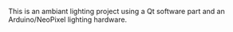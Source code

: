 This is an ambiant lighting project using a Qt software part and an Arduino/NeoPixel lighting hardware.